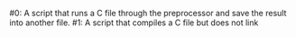 #0: A script that runs a C file through the preprocessor and save the result into another file.
#1: A script that compiles a C file but does not link
